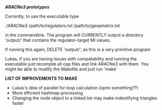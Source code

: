 ***ARACNe3 prototypes***

Currently, to use the executable type

./ARACNe3 /path/to/regulators.txt /path/to/gexpmatrix.txt

in the commandline.  The program will CURRENTLY output a directory 'output/' 
that contains the regulator-target MI values.  

If running this again, DELETE 'output/', as this is a very primitive program

Lukas, if you are having issues with compatability and running the executable
just recompile all cpp files and link ARACNe3 with them.  You might be able to
modify the Makefile and just run 'make'


**LIST OF IMPROVEMENTS TO MAKE**
 - Lukas's idea of parallel for loop calculation (opmi something??)
 - More efficient hashmap processing
 - Changing the node object to a linked list may make indentifying triangles faster
